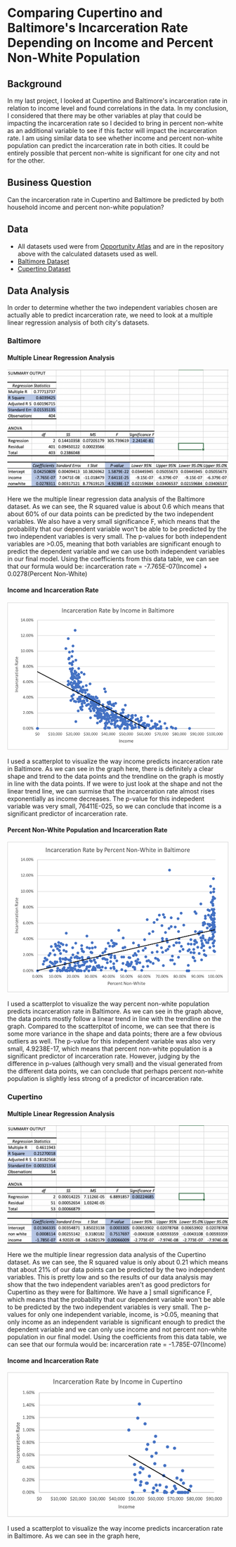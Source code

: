 # Comparing Cupertino and Baltimore's Incarceration Rate Depending on Income and Percent Non-White Population

## Background

In my last project, I looked at Cupertino and Baltimore's incarceration rate in relation to income level and found correlations in the data. In my conclusion, I considered that there may be other variables at play that could be impacting the incarceration rate so I decided to bring in percent non-white as an additional variable to see if this factor will impact the incarceration rate. I am using similar data to see whether income and percent non-white population can predict the incarceration rate in both cities. It could be entirely possible that percent non-white is significant for one city and not for the other.

## Business Question

Can the incarceration rate in Cupertino and Baltimore be predicted by both household income and percent non-white population?

## Data

 - All datasets used were from [Opportunity Atlas](https://www.opportunityatlas.org/) and are in the repository above with the calculated datasets used as well.
  - [Baltimore Dataset](https://github.com/angelali1479/incarceration-rate-dependence-on-income-and-percent-nonwhite/blob/main/baltimore%20data%20final.xlsx)
  - [Cupertino Dataset](https://github.com/angelali1479/incarceration-rate-dependence-on-income-and-percent-nonwhite/blob/main/cupertino%20data%20final.xlsx)

## Data Analysis

In order to determine whether the two independent variables chosen are actually able to predict incarceration rate, we need to look at a multiple linear regression analysis of both city's datasets.

### Baltimore

#### Multiple Linear Regression Analysis

![alt text](https://github.com/angelali1479/incarceration-rate-dependence-on-income-and-percent-nonwhite/blob/main/baltimore%20mult%20lin%20reg.png)

Here we the multiple linear regression data analysis of the Baltimore dataset. As we can see, the R squared value is about 0.6 which means that about 60% of our data points can be predicted by the two independent variables. We also have a very small significance F, which means that the probability that our dependent variable won't be able to be predicted by the two independent variables is very small. The p-values for both independent variables are >0.05, meaning that both variables are significant enough to predict the dependent variable and we can use both independent variables in our final model. Using the coefficients from this data table, we can see that our formula would be: incarceration rate = -7.765E-07(Income) + 0.0278(Percent Non-White)

#### Income and Incarceration Rate

![alt text](https://github.com/angelali1479/incarceration-rate-dependence-on-income-and-percent-nonwhite/blob/main/inc%20rate%20inc%20-%20balt.png)

I used a scatterplot to visualize the way income predicts incarceration rate in Baltimore. As we can see in the graph here, there is definitely a clear shape and trend to the data points and the trendline on the graph is mostly in line with the data points. If we were to just look at the shape and not the linear trend line, we can surmise that the incarceration rate almost rises exponentially as income decreases. The p-value for this indepedent variable was very small, 76411E-025, so we can conclude that income is a significant predictor of incarceration rate.


#### Percent Non-White Population and Incarceration Rate

![alt text](https://github.com/angelali1479/incarceration-rate-dependence-on-income-and-percent-nonwhite/blob/main/inc%20rate%20perc%20nonwh%20-%20balt.png)

I used a scatterplot to visualize the way percent non-white population predicts incarceration rate in Baltimore. As we can see in the graph above, the data points mostly follow a linear trend in line with the trendline on the graph. Compared to the scatterpltot of income, we can see that there is some more variance in the shape and data points; there are a few obvious outliers as well. The p-value for this independent variable was also very small, 4.9238E-17, which means that percent non-white population is a significant predictor of incarceration rate. However, judging by the difference in p-values (although very small) and the visual generated from the different data points, we can conclude that perhaps percent non-white population is slightly less strong of a predictor of incarceration rate.

### Cupertino

#### Multiple Linear Regression Analysis

![alt text](https://github.com/angelali1479/incarceration-rate-dependence-on-income-and-percent-nonwhite/blob/main/cupertino%20mult%20lin%20reg.png)

Here we the multiple linear regression data analysis of the Cupertino dataset. As we can see, the R squared value is only about 0.21 which means that about 21% of our data points can be predicted by the two independent variables. This is pretty low and so the results of our data analysis may show that the two independent variables aren't as good predictors for Cupertino as they were for Baltimore. We have a ] small significance F, which means that the probability that our dependent variable won't be able to be predicted by the two independent variables is very small. The p-values for only one independent variable, income, is >0.05, meaning that only income as an independent variable is significant enough to predict the dependent variable and we can only use income and not percent non-white population in our final model. Using the coefficients from this data table, we can see that our formula would be: incarceration rate = -1.785E-07(Income)


#### Income and Incarceration Rate

![alt text](https://github.com/angelali1479/incarceration-rate-dependence-on-income-and-percent-nonwhite/blob/main/inc%20rate%20inc%20-%20cup.png)

I used a scatterplot to visualize the way income predicts incarceration rate in Baltimore. As we can see in the graph here,
